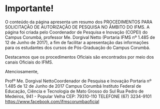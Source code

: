 # Importante!

O conteúdo da página apresenta um resumo dos PROCEDIMENTOS PARA SOLICITAÇÃO DE AUTORIZAÇÃO DE PESQUISA NO ÂMBITO DO IFMS. A página foi criada pelo Coordenador de Pesquisa e Inovação (COPEI) do Campus Corumbá, professor Me. Dorgival Netto (Portaria IFMS nº 1.485 de 12 de Junho de 2017), a fim de facilitar a apresentação das informações para os estudantes dos cursos de Pós-Graduação do Campus Corumbá.

Destacamos que os procedimentos Oficiais são encontrados por meio dos canais Oficiais do IFMS.

Atenciosamente, 

Profº Me. Dorgival NettoCoordenador de Pesquisa e Inovação
Portaria nº 1.485 de 12 de Junho de 2017
Campus Corumbá
Instituto Federal de Educação, Ciência e Tecnologia de Mato Grosso do Sul
Rua Pedro de Medeiros, 941 - Popular Velha CEP: 79310-110
TELEFONE (67) 3234-9101
https://www.facebook.com/ifmscorumbaoficial
